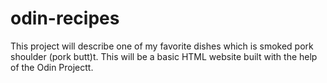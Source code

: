 # odin-recipes

This project will describe one of my favorite dishes which is smoked 
pork shoulder (pork butt)t. This will be a basic HTML website built with 
the help of the Odin Projectt. 
